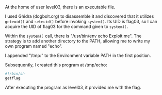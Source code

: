 At the home of user level03, there is an executable file.

I used Ghidra (dogbolt.org) to disassemble it and discovered that it utilizes `geteuid()` and `seteuid()` before invoking `system()`. Its UID is flag03, so I can acquire the UID of flag03 for the command given to `system()`.

Within the `system()` call, there is "/usr/bin/env echo Exploit me". The strategy is to add another directory to the PATH, allowing me to write my own program named "echo".

I appended "/tmp:" to the Environment variable PATH in the first position.

Subsequently, I created this program at /tmp/echo:

```bash
#!/bin/sh
getflag
```

After executing the program as level03, it provided me with the flag.